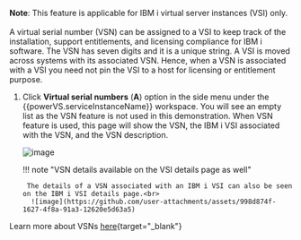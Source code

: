 **Note**: This feature is applicable for IBM i virtual server instances (VSI) only.<br><br> A virtual serial number (VSN) can be assigned to a VSI to keep track of the installation, support entitlements, and licensing compliance for IBM i software. The VSN has seven digits and it is a unique string. A VSI is moved across systems with its associated VSN. Hence, when a VSN is associated with a VSI you need not pin the VSI to a host for licensing or entitlement purpose. 

1. Click **Virtual serial numbers** (**A**) option in the side menu under the {{powerVS.serviceInstanceName}} workspace. You will see an empty list as the VSN feature is not used in this demonstration. When VSN feature is used, this page will show the VSN, the IBM i VSI associated with the VSN, and the VSN description.

    ![image](https://github.com/user-attachments/assets/2fa415ec-26b4-4c45-a6d6-6173f9425cb6)
   
    !!! note "VSN details available on the VSI details page as well"

        The details of a VSN associated with an IBM i VSI can also be seen on the IBM i VSI details page.<br>
         ![image](https://github.com/user-attachments/assets/998d874f-1627-4f8a-91a3-12620e5d63a5)
   
Learn more about VSNs [here](https://cloud.ibm.com/docs/power-iaas?topic=power-iaas-creating-power-virtual-server&q=virtual+serial&tags=power-iaas&offset=10#vsn){target="_blank"}
